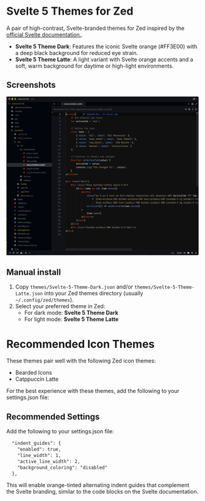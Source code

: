 # Svelte 5 Themes for Zed

A pair of high-contrast, Svelte-branded themes for Zed inspired by the [official Svelte documentation.](https://svelte.dev/docs/kit/introduction).

- **Svelte 5 Theme Dark**: Features the iconic Svelte orange (#FF3E00) with a deep black background for reduced eye strain.
- **Svelte 5 Theme Latte**: A light variant with Svelte orange accents and a soft, warm background for daytime or high-light environments.

## Screenshots

![Dark Screenshot](./screenshot.png)

<!-- Add a screenshot for Latte if available -->

## Manual install

1. Copy `themes/Svelte-5-Theme-Dark.json` and/or `themes/Svelte-5-Theme-Latte.json` into your Zed themes directory (usually `~/.config/zed/themes`).
2. Select your preferred theme in Zed:
   - For dark mode: **Svelte 5 Theme Dark**
   - For light mode: **Svelte 5 Theme Latte**

# Recommended Icon Themes

These themes pair well with the following Zed icon themes:

- Bearded Icons
- Catppuccin Latte

For the best experience with these themes, add the following to your settings.json file:

## Recommended Settings

Add the following to your settings.json file:

```
  "indent_guides": {
    "enabled": true,
    "line_width": 1,
    "active_line_width": 2,
    "background_coloring": "disabled"
  },
```

This will enable orange-tinted alternating indent guides that complement the Svelte branding, similar to the code blocks on the Svelte documentation.
